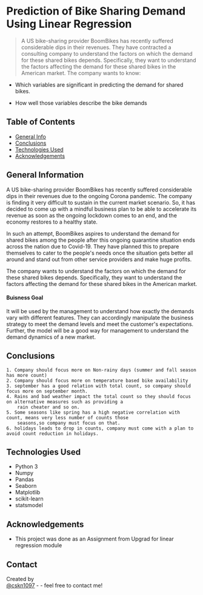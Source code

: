 # Prediction of Bike Sharing Demand Using Linear Regression
> A US bike-sharing provider BoomBikes has recently suffered considerable dips in their revenues. They have contracted a consulting company to understand the factors on which the demand for these shared bikes depends. Specifically, they want to understand the factors affecting the demand for these shared bikes in the American market. The company wants to know:

* Which variables are significant in predicting the demand for shared bikes.

* How well those variables describe the bike demands


## Table of Contents
* [General Info](#general-information)
* [Conclusions](#conclusions)
* [Technologies Used](#technologies-used)
* [Acknowledgements](#acknowledgements)


## General Information
A US bike-sharing provider BoomBikes has recently suffered considerable dips in their revenues due to the ongoing Corona pandemic. The company is finding it very difficult to sustain in the current market scenario. So, it has decided to come up with a mindful business plan to be able to accelerate its revenue as soon as the ongoing lockdown comes to an end, and the economy restores to a healthy state. 


In such an attempt, BoomBikes aspires to understand the demand for shared bikes among the people after this ongoing quarantine situation ends across the nation due to Covid-19. They have planned this to prepare themselves to cater to the people's needs once the situation gets better all around and stand out from other service providers and make huge profits.


The company wants to understand the factors on which the demand for these shared bikes depends. Specifically, they want to understand the factors affecting the demand for these shared bikes in the American market. 

#### Buisness Goal
It will be used by the management to understand how exactly the demands vary with different features. They can accordingly manipulate the business strategy to meet the demand levels and meet the customer's expectations. Further, the model will be a good way for management to understand the demand dynamics of a new market. 
 
## Conclusions
    1. Company should focus more on Non-rainy days (summer and fall season has more count)
    2. Company should focus more on temperature based bike availability
    3. september has a good relation with total count, so company should focus more on september month.
    4. Rains and bad weather impact the total count so they should focus on alternative measures such as providing a 
        rain cheater and so on.
    5. Some seasons like spring has a high negative correlation with count, means very less number of counts those 
        seasons,so company must focus on that.
    6. holidays leads to drop in counts, company must come with a plan to avoid count reduction in holidays.


## Technologies Used
- Python 3
- Numpy
- Pandas
- Seaborn
- Matplotlib
- scikit-learn
- statsmodel


## Acknowledgements
- This project was done as an Assignment from Upgrad for linear regression module


## Contact
Created by <br>
<a href="https://github.com/cskn1097">@cskn1097</a> - - feel free to contact me! <br>
